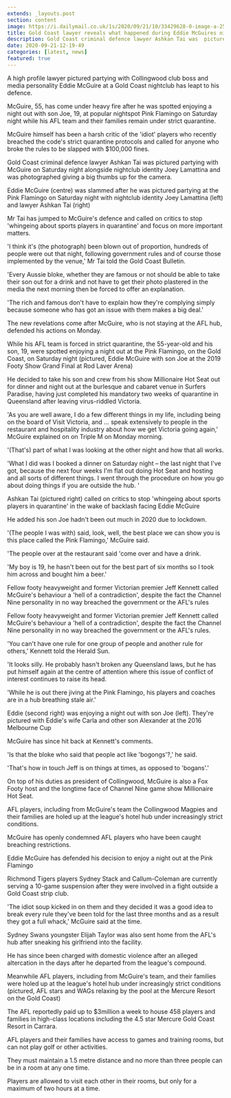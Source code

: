 ```yaml
---
extends: _layouts.post
section: content
image: https://i.dailymail.co.uk/1s/2020/09/21/10/33429628-0-image-a-25_1600679791683.jpg 
title: Gold Coast lawyer reveals what happened during Eddie McGuires night out with his teenage son 
description: Gold Coast criminal defence lawyer Ashkan Tai was  pictured partying with AFL club boss Eddie McGuire alongside popular nightclub identity Joey Lamattina at the Pink Flamingo. 
date: 2020-09-21-12-19-49 
categories: [latest, news] 
featured: true 
--- 
```

A high profile lawyer pictured partying with Collingwood club boss and media personality Eddie McGuire at a Gold Coast nightclub has leapt to his defence.

McGuire, 55, has come under heavy fire after he was spotted enjoying a night out with son Joe, 19, at popular nightspot Pink Flamingo on Saturday night while his AFL team and their families remain under strict quarantine.

McGuire himself has been a harsh critic of the 'idiot' players who recently breached the code's strict quarantine protocols and called for anyone who broke the rules to be slapped with $100,000 fines. 

Gold Coast criminal defence lawyer Ashkan Tai was pictured partying with McGuire on Saturday night alongside nightclub identity Joey Lamattina and was photographed giving a big thumbs up for the camera.

 Eddie McGuire (centre) was slammed after he was pictured partying at the Pink Flamingo on Saturday night with nightclub identity Joey Lamattina (left) and lawyer Ashkan Tai (right)

Mr Tai has jumped to McGuire's defence and called on critics to stop 'whingeing about sports players in quarantine' and focus on more important matters.

'I think it's (the photograph) been blown out of proportion, hundreds of people were out that night, following government rules and of course those implemented by the venue,' Mr Tai told the Gold Coast Bulletin.

'Every Aussie bloke, whether they are famous or not should be able to take their son out for a drink and not have to get their photo plastered in the media the next morning then be forced to offer an explanation.

'The rich and famous don't have to explain how they're complying simply because someone who has got an issue with them makes a big deal.'

The new revelations come after McGuire, who is not staying at the AFL hub, defended his actions on Monday.

While his AFL team is forced in strict quarantine, the 55-year-old and his son, 19, were spotted enjoying a night out at the Pink Flamingo, on the Gold Coast, on Saturday night (pictured, Eddie McGuire with son Joe at the 2019 Footy Show Grand Final at Rod Laver Arena)

He decided to take his son and crew from his show Millionaire Hot Seat out for dinner and night out at the burlesque and cabaret venue in Surfers Paradise, having just completed his mandatory two weeks of quarantine in Queensland after leaving virus-riddled Victoria.

'As you are well aware, I do a few different things in my life, including being on the board of Visit Victoria, and … speak extensively to people in the restaurant and hospitality industry about how we get Victoria going again,' McGuire explained on on Triple M on Monday morning.

'(That's) part of what I was looking at the other night and how that all works.

'What I did was I booked a dinner on Saturday night – the last night that I've got, because the next four weeks I'm flat out doing Hot Seat and hosting and all sorts of different things. I went through the procedure on how you go about doing things if you are outside the hub. '

Ashkan Tai (pictured right) called on critics to stop 'whingeing about sports players in quarantine' in the wake of backlash facing Eddie McGuire

He added his son Joe hadn't been out much in 2020 due to lockdown. 

'(The people I was with) said, look, well, the best place we can show you is this place called the Pink Flamingo,' McGuire said.

'The people over at the restaurant said 'come over and have a drink.

'My boy is 19, he hasn't been out for the best part of six months so I took him across and bought him a beer.' 

Fellow footy heavyweight and former Victorian premier Jeff Kennett called McGuire's behaviour a 'hell of a contradiction', despite the fact the Channel Nine personality in no way breached the government or the AFL's rules 

Fellow footy heavyweight and former Victorian premier Jeff Kennett called McGuire's behaviour a 'hell of a contradiction', despite the fact the Channel Nine personality in no way breached the government or the AFL's rules. 

'You can't have one rule for one group of people and another rule for others,' Kennett told the Herald Sun.

'It looks silly. He probably hasn't broken any Queensland laws, but he has put himself again at the centre of attention where this issue of conflict of interest continues to raise its head. 

'While he is out there jiving at the Pink Flamingo, his players and coaches are in a hub breathing stale air.' 

Eddie (second right) was enjoying a night out with son Joe (left). They're pictured with Eddie's wife Carla and other son Alexander at the 2016 Melbourne Cup

McGuire has since hit back at Kennett's comments. 

'Is that the bloke who said that people act like 'bogongs'?,' he said.

'That's how in touch Jeff is on things at times, as opposed to 'bogans'.'

On top of his duties as president of Collingwood, McGuire is also a Fox Footy host and the longtime face of Channel Nine game show Millionaire Hot Seat.  

AFL players, including from McGuire's team the Collingwood Magpies and their families are holed up at the league's hotel hub under increasingly strict conditions. 

McGuire has openly condemned AFL players who have been caught breaching restrictions.

Eddie McGuire has defended his decision to enjoy a night out at the Pink Flamingo

Richmond Tigers players Sydney Stack and Callum-Coleman are currently serving a 10-game suspension after they were involved in a fight outside a Gold Coast strip club. 

'The idiot soup kicked in on them and they decided it was a good idea to break every rule they've been told for the last three months and as a result they got a full whack,' McGuire said at the time.

Sydney Swans youngster Elijah Taylor was also sent home from the AFL's hub after sneaking his girlfriend into the facility. 

He has since been charged with domestic violence after an alleged altercation in the days after he departed from the league's compound. 

Meanwhile AFL players, including from McGuire's team, and their families were holed up at the league's hotel hub under increasingly strict conditions (pictured, AFL stars and WAGs relaxing by the pool at the Mercure Resort on the Gold Coast)

The AFL reportedly paid up to $3million a week to house 458 players and families in high-class locations including the 4.5 star Mercure Gold Coast Resort in Carrara. 

AFL players and their families have access to games and training rooms, but can not play golf or other activities.

They must maintain a 1.5 metre distance and no more than three people can be in a room at any one time.

Players are allowed to visit each other in their rooms, but only for a maximum of two hours at a time.        

